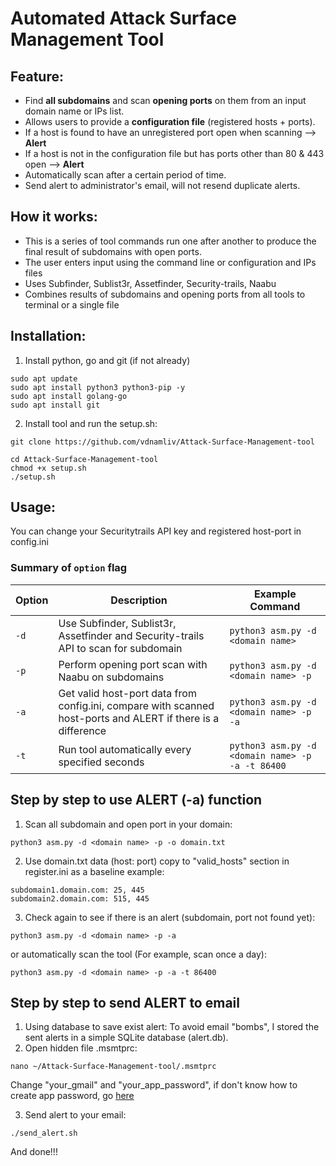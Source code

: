 # Automated Attack Surface Management Tool

## Feature:
- Find **all subdomains** and scan **opening ports** on them from an input domain name or IPs list.
- Allows users to provide a **configuration file** (registered hosts + ports). 
- If a host is found to have an unregistered port open when scanning --> **Alert** 
- If a host is not in the configuration file but has ports other than 80 & 443 open --> **Alert**
- Automatically scan after a certain period of time.
- Send alert to administrator's email, will not resend duplicate alerts.

## How it works:
- This is a series of tool commands run one after another to produce the final result of subdomains with open ports.
- The user enters input using the command line or configuration and IPs files
- Uses Subfinder, Sublist3r, Assetfinder, Security-trails, Naabu
- Combines results of subdomains and opening ports from all tools to terminal or a single file

## Installation:
1. Install python, go and git (if not already)
```
sudo apt update
sudo apt install python3 python3-pip -y
sudo apt install golang-go
sudo apt install git
```
2. Install tool and run the setup.sh:
```
git clone https://github.com/vdnamliv/Attack-Surface-Management-tool
```
```
cd Attack-Surface-Management-tool
chmod +x setup.sh
./setup.sh
```

## Usage:
  You can change your Securitytrails API key and registered host-port in config.ini
  ### Summary of <code>option</code> flag

| Option      | Description                                           | Example Command                                           |
|-------------|-------------------------------------------------------|----------------------------------------------------------|
| `-d`      | Use Subfinder, Sublist3r, Assetfinder and Security-trails API to scan for subdomain   | `python3 asm.py -d <domain name> ` |
| `-p`      | Perform opening port scan with Naabu on subdomains      | `python3 asm.py -d <domain name> -p` |
| `-a` | Get valid host-port data from config.ini, compare with scanned host-ports and ALERT if there is a difference | `python3 asm.py -d <domain name> -p -a` |
| `-t` | Run tool automatically every specified seconds | `python3 asm.py -d <domain name> -p -a -t 86400` |

## Step by step to use ALERT (-a) function
1. Scan all subdomain and open port in your domain:
```
python3 asm.py -d <domain name> -p -o domain.txt
```
2. Use domain.txt data (host: port) copy to "valid_hosts" section in register.ini as a baseline 
example:
```
subdomain1.domain.com: 25, 445
subdomain2.domain.com: 515, 445
```
3. Check again to see if there is an alert (subdomain, port not found yet):
```
python3 asm.py -d <domain name> -p -a 
```
or automatically scan the tool (For example, scan once a day):
```
python3 asm.py -d <domain name> -p -a -t 86400
```

## Step by step to send ALERT to email
1. Using database to save exist alert:
To avoid email "bombs", I stored the sent alerts in a simple SQLite database (alert.db).
2. Open hidden file .msmtprc:
```
nano ~/Attack-Surface-Management-tool/.msmtprc
```
Change "your_gmail" and "your_app_password", if don't know how to create app password, go [here](https://myaccount.google.com/apppasswords?pli=1&rapt=AEjHL4OVlHBZyIzfrw29E_Q4mYB5-Ei_wmrnL7Bw5Mvr51ST_6r9yfNADQL6wxYkdzGYKzB5DULwwhRcJaOEfKjloUDyhUbRCHUonLcj99aCP6EDXzOBBFM)

3. Send alert to your email:
```
./send_alert.sh
```
And done!!!
